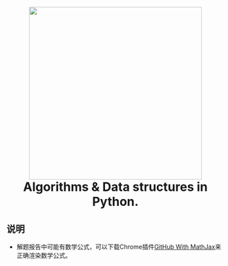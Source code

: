 <h1 align="center">
  <br>
  <a href="https://github.com/conghuaicai/leetcode">
  <img src="http://p6sh0jwf6.bkt.clouddn.com/2018-04-10-035523.jpg" width="400"></a>
  <br>
  Algorithms & Data structures in Python.
  <br>
</h1>


## 说明

- 解题报告中可能有数学公式，可以下载Chrome插件[GitHub With MathJax](https://chrome.google.com/webstore/detail/github-with-mathjax/ioemnmodlmafdkllaclgeombjnmnbima)来正确渲染数学公式。
